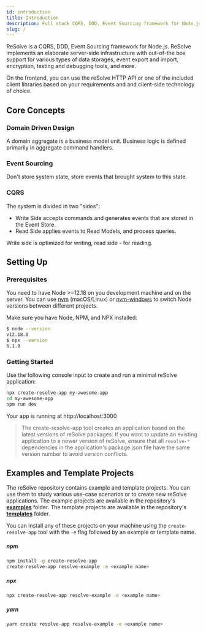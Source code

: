```yaml
---
id: introduction
title: Introduction
description: Full stack CQRS, DDD, Event Sourcing framework for Node.js
slug: /
---
```


ReSolve is a CQRS, DDD, Event Sourcing framework for Node.js. ReSolve implements an elaborate server-side infrastructure with out-of-the box support for various types of data storages, event export and import, encryption, testing and debugging tools, and more.

On the frontend, you can use the reSolve HTTP API or one of the included client libraries based on your requirements and and client-side technology of choice.

## Core Concepts

### Domain Driven Design

A domain aggregate is a business model unit. Business logic is defined primarily in aggregate command handlers.

### Event Sourcing

Don't store system state, store events that brought system to this state.

### CQRS

The system is divided in two "sides":

- Write Side accepts commands and generates events that are stored in the Event Store.
- Read Side applies events to Read Models, and process queries.

Write side is optimized for writing, read side - for reading.

## Setting Up

### Prerequisites

You need to have Node >=12.18 on you development machine and on the server.
You can use [nvm](https://github.com/creationix/nvm#installation) (macOS/Linux) or [nvm-windows](https://github.com/coreybutler/nvm-windows#node-version-manager-nvm-for-windows) to switch Node versions between different projects.

Make sure you have Node, NPM, and NPX installed:

```sh
$ node --version
v12.18.0
$ npx --version
6.1.0
```

### Getting Started

Use the following console input to create and run a minimal reSolve application:

```sh
npx create-resolve-app my-awesome-app
cd my-awesome-app
npm run dev
```

Your app is running at http://localhost:3000

> The create-resolve-app tool creates an application based on the latest versions of reSolve packages. If you want to update an existing application to a newer version of reSolve, ensure that all `resolve-*` dependencies in the application's package.json file have the same version number to avoid version conflicts.

## Examples and Template Projects

The reSolve repository contains example and template projects. You can use them to study various use-case scenarios or to create new reSolve applications. The example projects are available in the repository's **[examples](https://github.com/reimagined/resolve/tree/master/examples)** folder. The template projects are available in the repository's **[templates](https://github.com/reimagined/resolve/tree/master/templates)** folder.

You can install any of these projects on your machine using the `create-resolve-app` tool with the `-e` flag followed by an example or template name.

##### npm

```sh
npm install -g create-resolve-app
create-resolve-app resolve-example -e <example name>
```

##### npx

```sh
npx create-resolve-app resolve-example -e <example name>
```

##### yarn

```sh
yarn create resolve-app resolve-example -e <example name>
```
